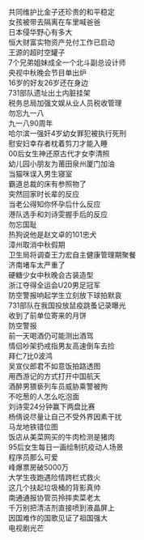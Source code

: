 共同维护比金子还珍贵的和平稳定  
女孩被带去隔离在车里喊爸爸  
日本侵华野心有多大  
恒大财富实物资产兑付工作已启动  
王源的超时空罐子  
7个兄弟姐妹成全一个北斗副总设计师  
央视中秋晚会节目单出炉  
16岁的好友26岁还在身边  
731部队遗址出土内脏挂架  
税务总局加强文娱从业人员税收管理  
勿忘九一八  
九一八90周年  
哈尔滨一强奸4岁幼女罪犯被执行死刑  
慰安妇幸存者枕着剪刀才能入睡  
00后女生神还原古代才女李清照  
幼儿园小朋友为莆田泉州厦门加油  
当猫咪误入男生寝室  
霸道总裁的床有参照物了  
突然回家时长辈的反应  
当老公得知你怀孕后什么反应  
港队选手和刘诗雯握手后的反应  
勿忘国耻  
热狗说他是赵文卓的101忠犬  
漳州取消中秋假期  
卫生局将调查王力宏自主健康管理期聚餐  
济南堵车太严重了  
硬糖少女中秋晚会古装造型  
浙江夺得全运会U20男足冠军  
防空警报响起学生立刻放下球拍默哀  
731部队在我国投放鼠疫跳蚤记录曝光  
收到了前单位寄来的月饼  
防空警报  
前一天喝酒仍可能测出酒驾  
情侣吵架扔戒指男友高速倒车去捡  
拜仁7比0波鸿  
吴宣仪郎君不如意饭拍路透图  
用西游记的方式打开中国航天  
酒醉男猥亵列车员威胁乘警被拘  
不吃葱的人怎么吃泡面  
刘诗雯24分钟赢下两盘比赛  
杨倩说尽量让自己不受外界因素干扰  
马龙地铁错位图  
饭店从美菜网买的牛肉检测是猪肉  
95后女生每日一画绘制抗疫动人场景  
程序员那么可爱  
峰爆票房破5000万  
大学生夜跑遇险情跨栏式救火  
这几个扶起垃圾桶的背影真帅  
南通通报协管员拎摔卖菜老太  
千万别把清洁剂直接喷到液晶屏上  
因国难作的国歌见证了祖国强大  
电视剧光芒  
